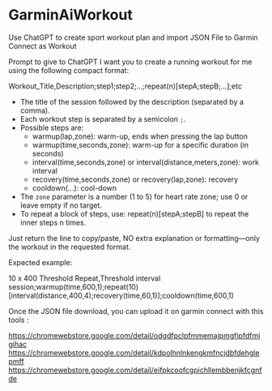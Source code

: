 # GarminAiWorkout
Use ChatGPT to create sport workout plan and import JSON File to Garmin Connect as Workout


Prompt to give to ChatGPT
I want you to create a running workout for me using the following compact format:

Workout_Title,Description;step1;step2;...;repeat(n)[stepA;stepB;...];etc

- The title of the session followed by the description (separated by a comma).
- Each workout step is separated by a semicolon `;`.
- Possible steps are:
    - warmup(lap,zone): warm-up, ends when pressing the lap button
    - warmup(time,seconds,zone): warm-up for a specific duration (in seconds)
    - interval(time,seconds,zone) or interval(distance,meters,zone): work interval
    - recovery(time,seconds,zone) or recovery(lap,zone): recovery
    - cooldown(...): cool-down
- The `zone` parameter is a number (1 to 5) for heart rate zone; use 0 or leave empty if no target.
- To repeat a block of steps, use: repeat(n)[stepA;stepB] to repeat the inner steps n times.

Just return the line to copy/paste, NO extra explanation or formatting—only the workout in the requested format.

Expected example:

10 x 400 Threshold Repeat,Threshold interval session;warmup(time,600,1);repeat(10)[interval(distance,400,4);recovery(time,60,1)];cooldown(time,600,1)

Once the JSON file download, you can upload it on garmin connect with this tools :

https://chromewebstore.google.com/detail/odgdfpclpfmmemajpmgfipfdfmjgihac
https://chromewebstore.google.com/detail/kdpolhnlnkengkmfncjdbfdehglepmff
https://chromewebstore.google.com/detail/eifpkcoofcgpichllembbenjkfcgnfde
